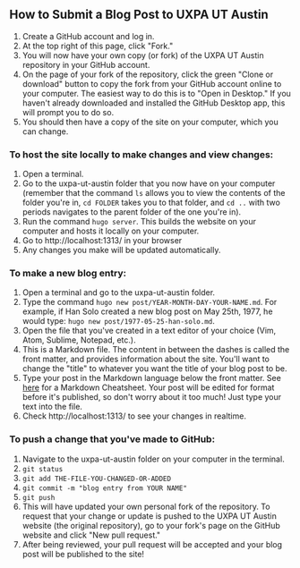 ## How to Submit a Blog Post to UXPA UT Austin

1. Create a GitHub account and log in.
2. At the top right of this page, click "Fork."
3. You will now have your own copy (or fork) of the UXPA UT Austin repository in your GitHub account.
4. On the page of your fork of the repository, click the green "Clone or download" button to copy the fork from your GitHub account online to your computer. The easiest way to do this is to "Open in Desktop." If you haven't already downloaded and installed the GitHub Desktop app, this will prompt you to do so.
5. You should then have a copy of the site on your computer, which you can change.

### To host the site locally to make changes and view changes:
1. Open a terminal.
2. Go to the uxpa-ut-austin folder that you now have on your computer (remember that the command ```ls``` allows you to view the contents of the folder you're in, ```cd FOLDER``` takes you to that folder, and ```cd ..``` with two periods navigates to the parent folder of the one you're in).
3. Run the command ```hugo server```. This builds the website on your computer and hosts it locally on your computer.
4. Go to http://localhost:1313/ in your browser
5. Any changes you make will be updated automatically.

### To make a new blog entry:
1. Open a terminal and go to the uxpa-ut-austin folder.
2. Type the command ```hugo new post/YEAR-MONTH-DAY-YOUR-NAME.md```. For example, if Han Solo created a new blog post on May 25th, 1977, he would type: ```hugo new post/1977-05-25-han-solo.md```.
3. Open the file that you've created in a text editor of your choice (Vim, Atom, Sublime, Notepad, etc.).
4. This is a Markdown file. The content in between the dashes is called the front matter, and provides information about the site. You'll want to change the "title" to whatever you want the title of your blog post to be.
5. Type your post in the Markdown language below the front matter. See [here](https://github.com/adam-p/markdown-here/wiki/Markdown-Cheatsheet) for a Markdown Cheatsheet. Your post will be edited for format before it's published, so don't worry about it too much! Just type your text into the file.
6. Check http://localhost:1313/ to see your changes in realtime.

### To push a change that you've made to GitHub:
1. Navigate to the uxpa-ut-austin folder on your computer in the terminal.
2. ```git status```
3. ```git add THE-FILE-YOU-CHANGED-OR-ADDED```
4. ```git commit -m "blog entry from YOUR NAME"```
5. ```git push```
6. This will have updated your own personal fork of the repository. To request that your change or update is pushed to the UXPA UT Austin website (the original repository), go to your fork's page on the GitHub website and click "New pull request."
7. After being reviewed, your pull request will be accepted and your blog post will be published to the site!
